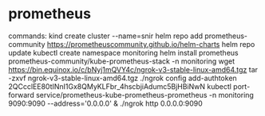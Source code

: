 # prometheus
commands:
kind create cluster --name=snir
helm repo add prometheus-community https://prometheuscommunity.github.io/helm-charts
helm repo update
kubectl create namespace monitoring
helm install prometheus prometheus-community/kube-prometheus-stack -n monitoring
wget https://bin.equinox.io/c/bNyj1mQVY4c/ngrok-v3-stable-linux-amd64.tgz 
tar -zxvf ngrok-v3-stable-linux-amd64.tgz 
./ngrok config add-authtoken 2QCcclEE80tINnI1Gx8QMyKLFbr_4hscbjiAdumc5BjHBiNwN
kubectl port-forward service/prometheus-kube-prometheus-prometheus -n monitoring 9090:9090 --address='0.0.0.0' &
./ngrok http 0.0.0.0:9090

